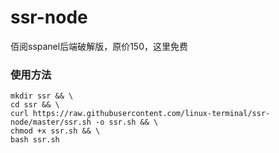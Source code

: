 # ssr-node
佰阅sspanel后端破解版，原价150，这里免费

### 使用方法
```shell
mkdir ssr && \
cd ssr && \
curl https://raw.githubusercontent.com/linux-terminal/ssr-node/master/ssr.sh -o ssr.sh && \
chmod +x ssr.sh && \
bash ssr.sh
```
